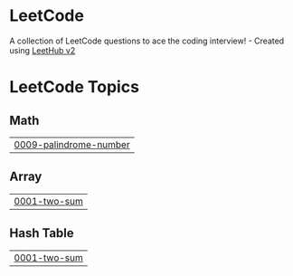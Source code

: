 # LeetCode
A collection of LeetCode questions to ace the coding interview! - Created using [LeetHub v2](https://github.com/arunbhardwaj/LeetHub-2.0)

<!---LeetCode Topics Start-->
# LeetCode Topics
## Math
|  |
| ------- |
| [0009-palindrome-number](https://github.com/MohammedA-Dev/LeetCode/tree/master/0009-palindrome-number) |
## Array
|  |
| ------- |
| [0001-two-sum](https://github.com/MohammedA-Dev/LeetCode/tree/master/0001-two-sum) |
## Hash Table
|  |
| ------- |
| [0001-two-sum](https://github.com/MohammedA-Dev/LeetCode/tree/master/0001-two-sum) |
<!---LeetCode Topics End-->